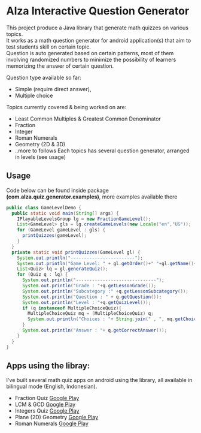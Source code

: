 # Alza Interactive Question Generator
This project produce a Java library that generate math quizzes on various topics.  
It works as a math question generator for android application(s) that aim to test students skill on certain topic.  
Question is auto generated based on certain patterns, most of them involving randomized numbers to minimize the possibility of learners memorizing the answer of certain question.

Question type available so far: 
* Simple (require direct answer), 
* Multiple choice 

Topics currently covered & being worked on are:
* Least Common Multiples & Greatest Common Denominator
* Fraction
* Integer
* Roman Numerals
* Geometry (2D & 3D)
* ..more to follows
Each topics has several question generator, arranged in levels (see usage)

## Usage
Code below can be found inside package **(com.alza.quiz.generator.examples)**, more examples available there  
``` java
public class GameLevelDemo {
  public static void main(String[] args) {
    IPlayableLevelsGroup lg = new FractionGameLevel();
    List<GameLevel> gls = lg.createGameLevels(new Locale("en","US"));
    for (GameLevel gameLevel : gls) {
      printQuizzes(gameLevel);
    }
  }
  private static void printQuizzes(GameLevel gl) {
    System.out.println("------------------------");
    System.out.println("Game Level: " + gl.getOrder()+" "+gl.getName()+": "+gl.getDesc());
    List<Quiz> lq = gl.generateQuiz();
    for (Quiz q : lq) {
      System.out.println("------------------------------");
      System.out.println("Grade : "+q.getLessonGrade());
      System.out.println("Subcategory :" +q.getLessonSubcategory());
      System.out.println("Question : " + q.getQuestion());
      System.out.println("Level : "+q.getQuizLevel());
      if (q instanceof MultipleChoiceQuiz){
        MultipleChoiceQuiz mq = (MultipleChoiceQuiz) q;
        System.out.println("Choices : "+ String.join(" , ", mq.getChoices()));
      }
      System.out.println("Answer : "+ q.getCorrectAnswer());
    }
  }
}
```

## Apps using the libray:
I've built several math quiz apps on android using the library, all available in bilingual mode (English, Indonesian).
* Fraction Quiz [Google Play](https://play.google.com/store/apps/details?id=com.alza.quiz.fraction)
* LCM & GCD [Google Play](https://play.google.com/store/apps/details?id=com.alza.quiz.lcmgcd)
* Integers Quiz [Google Play](https://play.google.com/store/apps/details?id=com.alza.quiz.integer)
* Plane (2D) Geometry [Google Play](https://play.google.com/store/apps/details?id=com.alza.quiz.geom2d)
* Roman Numerals [Google Play](https://play.google.com/store/apps/details?id=com.alza.quiz.romans)

